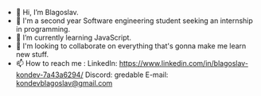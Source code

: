 - 👋 Hi, I’m Blagoslav.
- 👀 I'm a second year Software engineering student seeking an internship in programming.
- 🌱 I’m currently learning JavaScript.
- 💞️ I'm looking to collaborate on everything that's gonna make me learn new stuff.
- 📫 How to reach me :
  LinkedIn: https://www.linkedin.com/in/blagoslav-kondev-7a43a6294/
  Discord: gredable
  E-mail: kondevblagoslav@gmail.com
  

<!---
BKondev/BKondev is a ✨ special ✨ repository because its `README.md` (this file) appears on your GitHub profile.
You can click the Preview link to take a look at your changes.
--->
